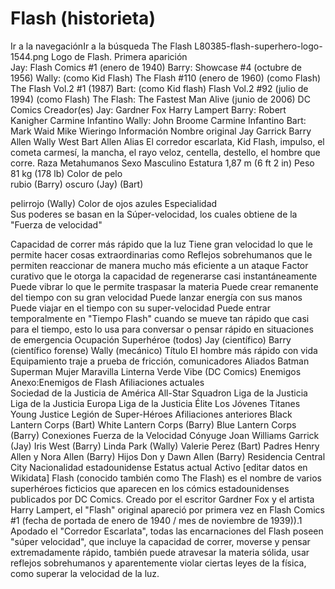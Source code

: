 # Flash (historieta)

Ir a la navegaciónIr a la búsqueda
The Flash
L80385-flash-superhero-logo-1544.png
Logo de Flash.
Primera aparición	
Jay:
Flash Comics #1 (enero de 1940)
Barry:
Showcase #4 (octubre de 1956)
Wally: (como Kid Flash)
The Flash #110 (enero de 1960)
(como Flash)
The Flash Vol.2 #1 (1987)
Bart: (como Kid flash) Flash Vol.2 #92 (julio de 1994)
(como Flash) The Flash: The Fastest Man Alive (junio de 2006)
DC Comics
Creador(es)	Jay:
Gardner Fox
Harry Lampert
Barry:
Robert Kanigher
Carmine Infantino
Wally:
John Broome
Carmine Infantino
Bart:
Mark Waid
Mike Wieringo
Información
Nombre original	
Jay Garrick
Barry Allen
Wally West
Bart Allen
Alias	El corredor escarlata, Kid Flash, impulso, el cometa carmesí, la mancha, el rayo veloz, centella, destello, el hombre que corre.
Raza	Metahumanos
Sexo	Masculino
Estatura	1,87 m (6 ft 2 in)
Peso	81 kg (178 lb)
Color de pelo	
rubio (Barry) oscuro (Jay) (Bart)

pelirrojo (Wally)
Color de ojos	azules
Especialidad	
Sus poderes se basan en la Súper-velocidad, los cuales obtiene de la "Fuerza de velocidad"

Capacidad de correr más rápido que la luz
Tiene gran velocidad lo que le permite hacer cosas extraordinarias como
Reflejos sobrehumanos que le permiten reaccionar de manera mucho más eficiente a un ataque
Factor curativo que le otorga la capacidad de regenerarse casi instantáneamente
Puede vibrar lo que le permite traspasar la materia
Puede crear remanente del tiempo con su gran velocidad
Puede lanzar energía con sus manos
Puede viajar en el tiempo con su super-velocidad
Puede entrar temporalmente en "Tiempo Flash" cuando se mueve tan rápido que casi para el tiempo, esto lo usa para conversar o pensar rápido en situaciones de emergencia
Ocupación	Superhéroe (todos)
Jay (científico)
Barry (científico forense) Wally (mecánico)
Título	El hombre más rápido con vida
Equipamiento	traje a prueba de fricción, comunicadores
Aliados	
Batman
Superman
Mujer Maravilla
Linterna Verde
Vibe (DC Comics)
Enemigos	Anexo:Enemigos de Flash
Afiliaciones actuales	
Sociedad de la Justicia de América
All-Star Squadron
Liga de la Justicia
Liga de la Justicia Europa
Liga de la Justicia Élite
Los Jóvenes Titanes
Young Justice
Legión de Super-Héroes
Afiliaciones anteriores	
Black Lantern Corps (Bart)
White Lantern Corps (Barry)
Blue Lantern Corps (Barry)
Conexiones	Fuerza de la Velocidad
Cónyuge	Joan Williams Garrick (Jay)
Iris West (Barry)
Linda Park (Wally)
Valerie Perez (Bart)
Padres	Henry Allen y Nora Allen (Barry)
Hijos	Don y Dawn Allen (Barry)
Residencia	Central City
Nacionalidad	estadounidense
Estatus actual	Activo
[editar datos en Wikidata]
Flash (conocido también como The Flash) es el nombre de varios superhéroes ficticios que aparecen en los cómics estadounidenses publicados por DC Comics. Creado por el escritor Gardner Fox y el artista Harry Lampert, el "Flash" original apareció por primera vez en Flash Comics #1 (fecha de portada de enero de 1940 / mes de noviembre de 1939)).1​ Apodado el "Corredor Escarlata", todas las encarnaciones del Flash poseen "súper velocidad", que incluye la capacidad de correr, moverse y pensar extremadamente rápido, también puede atravesar la materia sólida, usar reflejos sobrehumanos y aparentemente violar ciertas leyes de la física, como superar la velocidad de la luz.
